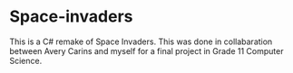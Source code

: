 # Space-invaders
This is a C# remake of Space Invaders. This was done in collabaration between Avery Carins and myself for a final project in Grade 11 Computer Science.

